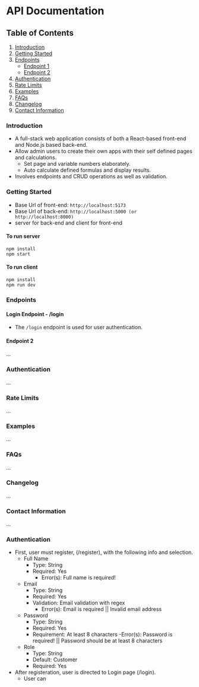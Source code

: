 # API Documentation

## Table of Contents

1. [Introduction](#introduction)
2. [Getting Started](#getting-started)
3. [Endpoints](#endpoints)
   - [Endpoint 1](#endpoint-1)
   - [Endpoint 2](#endpoint-2)
4. [Authentication](#authentication)
5. [Rate Limits](#rate-limits)
6. [Examples](#examples)
7. [FAQs](#faqs)
8. [Changelog](#changelog)
9. [Contact Information](#contact-information)

### Introduction <a name="introduction"></a>

- A full-stack web application consists of both a React-based front-end and Node.js based back-end.
- Allow admin users to create their own apps with their self defined pages and calculations.
  - Set page and variable numbers elaborately.
  - Auto calculate defined formulas and display results.
- Involves endpoints and CRUD operations as well as validation.

### Getting Started <a name="getting-started"></a>
  - Base Url of front-end: `http://localhost:5173`
  - Base Url of back-end: `http://localhost:5000 (or http://localhost:8000)`
  - server for back-end and client for front-end

#### To run server
```
npm install
npm start
```

#### To run client
```
npm install
npm run dev
```

### Endpoints <a name="endpoints"></a>

#### Login Endpoint - /login <a name="endpoint-1"></a>
- The `/login` endpoint is used for user authentication.


#### Endpoint 2 <a name="endpoint-2"></a>

...

### Authentication <a name="authentication"></a>

...

### Rate Limits <a name="rate-limits"></a>

...

### Examples <a name="examples"></a>

...

### FAQs <a name="faqs"></a>

...

### Changelog <a name="changelog"></a>

...

### Contact Information <a name="contact-information"></a>

...


### 

### Authentication
- First, user must register, (/register), with the following info and selection.
  - Full Name
    - Type: String
    - Required: Yes
      - Error(s): Full name is required!
  - Email
    - Type: String
    - Required: Yes
    - Validation: Email validation with regex
      - Error(s): Email is required || Invalid email address
  - Password
    - Type: String
    - Required: Yes
    - Requirement: At least 8 characters
      -Error(s): Password is required! || Password should be at least 8 characters
  - Role
    - Type: String
    - Default: Customer
    - Required: Yes
- After registeration, user is directed to Login page (/login).
  - User can 